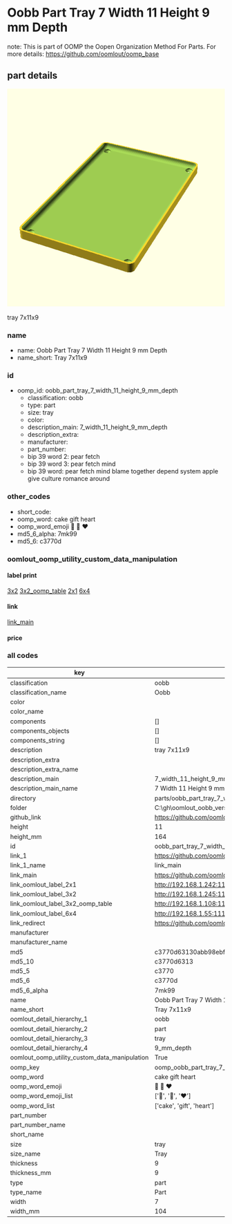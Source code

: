 # Oobb Part Tray 7 Width 11 Height 9 mm Depth  

note: This is part of OOMP the Oopen Organization Method For Parts. For more details: https://github.com/oomlout/oomp_base

##  part details
  

[![](3dpr.png)](3dpr.png)

tray 7x11x9



### name
* name: Oobb Part Tray 7 Width 11 Height 9 mm Depth
* name_short: Tray 7x11x9 
### id
* oomp_id: oobb_part_tray_7_width_11_height_9_mm_depth
  * classification: oobb
  * type: part
  * size: tray
  * color: 
  * description_main: 7_width_11_height_9_mm_depth
  * description_extra: 
  * manufacturer: 
  * part_number: 
  * bip 39 word 2: pear fetch
  * bip 39 word 3: pear fetch mind
  * bip 39 word: pear fetch mind blame together depend system apple give culture romance around

### other_codes
* short_code: 
* oomp_word: cake gift heart
* oomp_word_emoji :cake: :gift: :heart:
* md5_6_alpha: 7mk99
* md5_6: c3770d






### oomlout_oomp_utility_custom_data_manipulation
#### label print
[3x2](http://192.168.1.245:1112/?label=oomp%207mk99)
[3x2_oomp_table](http://192.168.1.108:1112/?label=oomp%207mk99)
[2x1](http://192.168.1.242:1112/?label=oomp%207mk99)
[6x4](http://192.168.1.55:1112/?label=oomp%207mk99)    

#### link

[link_main](https://github.com/oomlout/oomlout_oobb_version_4_generated_parts/tree/main/navigation_oomp/oobb/part/tray/7_width_11_height_9_mm_depth/part)                              

#### price







### all codes 
| key | value |  
| --- | --- |  
| classification | oobb |  
| classification_name | Oobb |  
| color |  |  
| color_name |  |  
| components | [] |  
| components_objects | [] |  
| components_string | [] |  
| description | tray 7x11x9 |  
| description_extra |  |  
| description_extra_name |  |  
| description_main | 7_width_11_height_9_mm_depth |  
| description_main_name | 7 Width 11 Height 9 mm Depth |  
| directory | parts/oobb_part_tray_7_width_11_height_9_mm_depth |  
| folder | C:\gh\oomlout_oobb_version_4_generated_parts\parts\oobb_part_tray_7_width_11_height_9_mm_depth |  
| github_link | https://github.com/oomlout/oomlout_oomp_part_src/tree/main/parts/oobb_part_tray_7_width_11_height_9_mm_depth |  
| height | 11 |  
| height_mm | 164 |  
| id | oobb_part_tray_7_width_11_height_9_mm_depth |  
| link_1 | https://github.com/oomlout/oomlout_oobb_version_4_generated_parts/tree/main/navigation_oomp/oobb/part/tray/7_width_11_height_9_mm_depth/part |  
| link_1_name | link_main |  
| link_main | https://github.com/oomlout/oomlout_oobb_version_4_generated_parts/tree/main/navigation_oomp/oobb/part/tray/7_width_11_height_9_mm_depth/part |  
| link_oomlout_label_2x1 | http://192.168.1.242:1112/?label=oomp%207mk99 |  
| link_oomlout_label_3x2 | http://192.168.1.245:1112/?label=oomp%207mk99 |  
| link_oomlout_label_3x2_oomp_table | http://192.168.1.108:1112/?label=oomp%207mk99 |  
| link_oomlout_label_6x4 | http://192.168.1.55:1112/?label=oomp%207mk99 |  
| link_redirect | https://github.com/oomlout/oomlout_oobb_version_4_generated_parts/tree/main/parts/oobb_tray_07_11_09 |  
| manufacturer |  |  
| manufacturer_name |  |  
| md5 | c3770d63130abb98ebf1d17319d55510 |  
| md5_10 | c3770d6313 |  
| md5_5 | c3770 |  
| md5_6 | c3770d |  
| md5_6_alpha | 7mk99 |  
| name | Oobb Part Tray 7 Width 11 Height 9 mm Depth |  
| name_short | Tray 7x11x9  |  
| oomlout_detail_hierarchy_1 | oobb |  
| oomlout_detail_hierarchy_2 | part |  
| oomlout_detail_hierarchy_3 | tray |  
| oomlout_detail_hierarchy_4 | 9_mm_depth |  
| oomlout_oomp_utility_custom_data_manipulation | True |  
| oomp_key | oomp_oobb_part_tray_7_width_11_height_9_mm_depth |  
| oomp_word | cake gift heart |  
| oomp_word_emoji | :cake: :gift: :heart: |  
| oomp_word_emoji_list | [':cake:', ':gift:', ':heart:'] |  
| oomp_word_list | ['cake', 'gift', 'heart'] |  
| part_number |  |  
| part_number_name |  |  
| short_name |  |  
| size | tray |  
| size_name | Tray |  
| thickness | 9 |  
| thickness_mm | 9 |  
| type | part |  
| type_name | Part |  
| width | 7 |  
| width_mm | 104 |  
